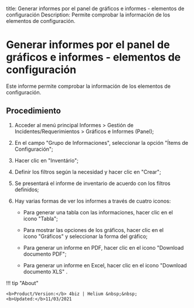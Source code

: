 title: Generar informes por el panel de gráficos e informes - elementos de configuración
Description: Permite comprobar la información de los elementos de configuración.
# Generar informes por el panel de gráficos e informes - elementos de configuración

Este informe permite comprobar la información de los elementos de configuración.

Procedimiento
-----------------

1.  Acceder al menú principal Informes \> Gestión de Incidentes/Requerimientos
    \> Gráficos e Informes (Panel);

2.  En el campo "Grupo de Informaciones", seleccionar la opción "Ítems de
    Configuración";

3.  Hacer clic en "Inventário";

4.  Definir los filtros según la necesidad y hacer clic en "Crear";

5.  Se presentará el informe de inventario de acuerdo con los filtros definidos;

6.  Hay varias formas de ver los informes a través de cuatro iconos:

    -   Para generar una tabla con las informaciones, hacer clic en el icono "Tabla";

    -   Para mostrar las opciones de los gráficos, hacer clic en el icono "Gráficos" y
        seleccionar la forma del gráfico;

    -   Para generar un informe en PDF, hacer clic en el icono "Download documento PDF";

    -   Para generar un informe en Excel, hacer clic en el icono "Download documento XLS" .



!!! tip "About"

    <b>Product/Version:</b> 4biz | Helium &nbsp;&nbsp;
    <b>Updated:</b>11/03/2021
